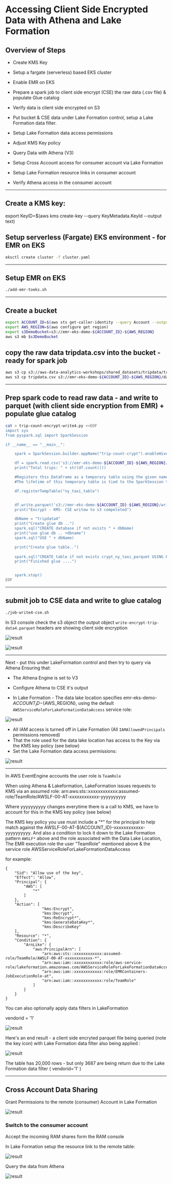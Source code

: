 
# Accessing Client Side Encrypted Data with Athena and Lake Formation

## Overview of Steps

* Create KMS Key
* Setup a fargate (serverless) based EKS cluster
* Enable EMR on EKS
* Prepare a spark job to client side encrypt (CSE) the raw data (.csv file) & populate Glue catalog
* Verify data is client side encrypted on S3

* Put bucket & CSE data under Lake Formation control, setup a Lake Formation data filter.
* Setup Lake Formation data access permissions
* Adjust KMS Key policy
* Query Data with Athena (V3)

* Setup Cross Account access for consumer account via Lake Formation
* Setup Lake Formation resource links in consumer account
* Verify Athena access in the consumer account

---------


## Create a KMS key:

export KeyID=$(aws kms create-key --query KeyMetadata.KeyId --output text)


## Setup serverless (Fargate) EKS environment - for EMR on EKS

```bash
eksctl create cluster -f cluster.yaml
```

----

## Setup EMR on EKS

```bash
./add-emr-toeks.sh
```

-----

## Create a bucket

```bash
export ACCOUNT_ID=$(aws sts get-caller-identity --query Account --output text)
export AWS_REGION=$(aws configure get region)
export s3DemoBucket=s3://emr-eks-demo-${ACCOUNT_ID}-${AWS_REGION}
aws s3 mb $s3DemoBucket
```

## copy the raw data tripdata.csv into the bucket - ready for spark job

```bash
aws s3 cp s3://aws-data-analytics-workshops/shared_datasets/tripdata/tripdata.csv tripdata.csv
aws s3 cp tripdata.csv s3://emr-eks-demo-${ACCOUNT_ID}-${AWS_REGION}/data/tripdata.csv 
```


-----

## Prep spark code to read raw data - and write to parquet (with client side encryption from EMR)  + populate glue catalog

```bash
cat > trip-count-encrypt-write4.py <<EOF
import sys
from pyspark.sql import SparkSession

if __name__ == "__main__":

    spark = SparkSession.builder.appName("trip-count-crypt").enableHiveSupport().getOrCreate()

    df = spark.read.csv('s3://emr-eks-demo-${ACCOUNT_ID}-${AWS_REGION}/data/tripdata.csv', header=True)
    print("Total trips: " + str(df.count()))

    #Registers this DataFrame as a temporary table using the given name.
    #The lifetime of this temporary table is tied to the SparkSession that was used to create this DataFrame.

    df.registerTempTable("ny_taxi_table")


    df.write.parquet('s3://emr-eks-demo-${ACCOUNT_ID}-${AWS_REGION}/write-encrypt-trip-data4.parquet')
    print("Encrypt - KMS- CSE writew to s3 compeleted")

    dbName = "tripdata4"
    print("Create glue db ..")
    spark.sql("CREATE database if not exists " + dbName)
    print("use glue db .. +dbname")
    spark.sql("USE " + dbName)

    print("Create glue table..")
    
    spark.sql("CREATE table if not exists crypt_ny_taxi_parquet USING PARQUET LOCATION '" + "s3://emr-eks-demo-${ACCOUNT_ID}-${AWS_REGION}/write-encrypt-trip-data4.parquet" + "' TBLPROPERTIES ('has_encrypted_data'='true') AS SELECT * from ny_taxi_table ")
    print("Finished glue ....")


    spark.stop()
EOF
```

-----

## submit job to CSE data and write to glue catalog

```bash
./job-write4-cse.sh
```


In S3 console check the s3 object the output object `write-encrypt-trip-data4.parquet` headers are showing client side encryption 


![result](./images/s3-1.png)

![result](./images/s3-2.png)


-------

Next - put this under LakeFormation control and then try to query via Athena
Ensuring that:

* The Athena Engine is set to V3
* Configure Athena to CSE it's output

* In Lake Formation - The data lake location specifies  emr-eks-demo-${ACCOUNT_ID}-${AWS_REGION}, using the default `AWSServiceRoleForLakeFormationDataAccess` service role:

![result](./images/lake-locations.png)

* All IAM access is turned off in Lake Formation (All `IAMAllowedPrincipals` permissions removed)
* That the role used for the data lake location has access to the Key via the KMS key policy (see below)
* Set the Lake Formation data access permissions:

![result](./images/lake-data-perms.png)

-----

In AWS EventEngine accounts the user role is `TeamRole`

When using Athena & Lakeformation, LakeFormation issues requests to KMS via an assumed role:
arn:aws:sts::xxxxxxxxxxxx:assumed-role/TeamRole/AWSLF-00-AT-xxxxxxxxxxxx-yyyyyyyyyy

Where yyyyyyyyyy changes everytime there is a call to KMS, we have to account for this in the KMS key policy (see below)


The KMS key policy you use must include a "*" for the principal to help match against the AWSLF-00-AT-$(ACCOUNT_ID}-xxxxxxxxxxxx-yyyyyyyyyy. And also a condition to lock it down to the Lake Formation pattern  `AWSLF*` above and the role associated with the Data Lake Location, The EMR execution role the user "TeamRole" mentioned above & the service role AWSServiceRoleForLakeFormationDataAccess


for example:


```
{
    "Sid": "Allow use of the key",
    "Effect": "Allow",
    "Principal": {
        "AWS": [
            "*"
        ]
    },
    "Action": [
                "kms:Encrypt",
                "kms:Decrypt",
                "kms:ReEncrypt*",
                "kms:GenerateDataKey*",
                "kms:DescribeKey"
    ],
    "Resource": "*",
    "Condition": {
        "ArnLike": {
            "aws:PrincipalArn": [
                "arn:aws:sts::xxxxxxxxxxxx:assumed-role/TeamRole/AWSLF-00-AT-xxxxxxxxxxxx-*",
                "arn:aws:iam::xxxxxxxxxxxx:role/aws-service-role/lakeformation.amazonaws.com/AWSServiceRoleForLakeFormationDataAccess",
                "arn:aws:iam::xxxxxxxxxxxx:role/EMRContainers-JobExecutionRole-at",
                "arn:aws:iam::xxxxxxxxxxxx:role/TeamRole"
            ]
        }
    }
}
```


You can also optionally apply data filters in LakeFormation

vendorid = '1'

![result](./images/lf-filter.png)


Here's an end result -  a client side encryted parquet file being queried (note the key icon) with Lake Formation data filter also being applied :

![result](./images/athena1.png)

The table has 20,000 rows - but only 3687 are being return due to the Lake Formation data filter ( vendorid='1' )

-------

## Cross Account Data Sharing

Grant Permissions to the remote (consumer) Account in Lake Formation

![result](./images/xact1.png)

### Switch to the consumer account

Accept the incoming RAM shares form the RAM console

In Lake Formation setup the resource link to the remote table:

![result](./images/xact2.png)

Query the data from Athena

![result](./images/xact4.png)







